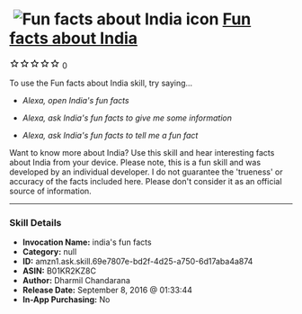 # &nbsp;<img src="skill_icon" alt="Fun facts about India icon" width="36"> [Fun facts about India](http://alexa.amazon.com/#skills/amzn1.ask.skill.69e7807e-bd2f-4d25-a750-6d17aba4a874)
![0 stars](../../images/ic_star_border_black_18dp_1x.png)![0 stars](../../images/ic_star_border_black_18dp_1x.png)![0 stars](../../images/ic_star_border_black_18dp_1x.png)![0 stars](../../images/ic_star_border_black_18dp_1x.png)![0 stars](../../images/ic_star_border_black_18dp_1x.png) 0

To use the Fun facts about India skill, try saying...

* *Alexa, open India's fun facts*

* *Alexa, ask India's fun facts to give me some information*

* *Alexa, ask India's fun facts to tell me a fun fact*

Want to know more about India? Use this skill and hear interesting facts about India from your device.
Please note, this is a fun skill and was developed by an individual developer. I do not guarantee the 'trueness' or accuracy of the facts included here. Please don't consider it as an official source of information.

***

### Skill Details

* **Invocation Name:** india's fun facts
* **Category:** null
* **ID:** amzn1.ask.skill.69e7807e-bd2f-4d25-a750-6d17aba4a874
* **ASIN:** B01KR2KZ8C
* **Author:** Dharmil Chandarana
* **Release Date:** September 8, 2016 @ 01:33:44
* **In-App Purchasing:** No
